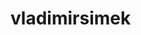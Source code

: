 # vladimirsimek
<script src="https://unpkg.com/@codersrank/summary@x.x.x/codersrank-summary.min.js">
</script>
<codersrank-summary username="vladimir-simek"></codersrank-summary>
